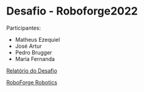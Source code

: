 # Desafio - Roboforge2022

Participantes: 
  - Matheus Ezequiel
  - José Artur 
  - Pedro Brugger
  - Maria Fernanda

<a href="https://docs.google.com/document/d/1EllYhZ4GlMwv4R4ueKW1ewdm9Mz-nZhdKqInp8EC7L0/edit"> Relatório do Desafio</a>

<a href="https://roboforgeufu.github.io/">RoboForge Robotics</a>
